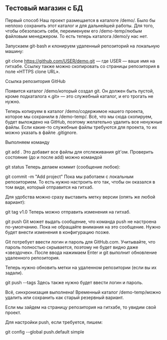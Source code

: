 ## Тестовый магазин с БД

Первый способ
Наш проект размещается в каталоге /demo/. Было бы неплохо сохранить этот каталог и для дальнейшей работы. Для того, чтобы обезопасить себя, переименуем его /demo-temp/любым файловым менеджером. То есть теперь каталога /demo/у нас нет.

Запускаем git-bash и клонируем удаленный репозиторий на локальную машину:

git clone https://github.com/USER/demo.git
— где USER — ваше имя на гитхабе. Ссылку также можно скопировать со страницы репозитория в поле «HTTPS clone URL».

Ссылка репозитория GitHub

Появится каталог /demo/который создал git. Он должен быть пустой, кроме подкаталога «.git» — это служебный каталог, и его трогать не нужно.

Теперь копируем в каталог /demo/содержимое нашего проекта, которое мы сохранили в /demo-temp/. Всё, что мы сюда скопируем, будет вылождено на GitHub, поэтому желательно удалить все ненужные файлы. Если какие-то служебные файлы требуются для проекта, то их можно указать в файле .gitignore.

Выполняем команду

git add .
Это добавит все файлы для отслеживания git'ом. Проверить состояние (до и после add) можно командой

git status
Теперь делаем коммит (сообщение любое):

git commit -m "Add project"
Пока мы работаем с локальным репозиторием. То есть нужно настроить его так, чтобы он оказался в том виде, который отправится на гитхаб.

Для удобства можно сразу выставить метку версии (опять же любой вариант):

git tag v1.0
Теперь можно отправить изменения на гитхаб.

git push
Git может выдать сообщение, что команда push не настроена по-умолчанию. Пока не обращайте внимания на это сообщение. Нужно будет внести изменения в конфигурацию позже.

Git потребует ввести логин и пароль для GitHub.com. Учитывайте, что пароль полностью скрывается, поэтому не будет видно даже «звездочек». После ввода нажимаем Enter и git выполнит обновление удаленного репозитория.

Теперь нужно обновить метки на удаленном репозитории (если вы их задали).

git push --tags
Здесь также нужно будет ввести логин и пароль.

Всё, синхронизация выполнена! Временный каталог /demo-temp/можно удалить или сохранить как старый резервный вариант.

Если мы зайдем на страницу репозитория на гитхабе, то увидим свой проект.

Для настройки push, если требуется, пишем:

git config --global push.default simple
